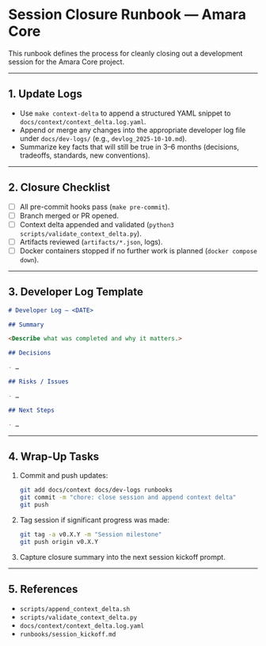 # Session Closure Runbook — Amara Core

This runbook defines the process for cleanly closing out a development session for the Amara Core project.

---

## 1. Update Logs

- Use `make context-delta` to append a structured YAML snippet to
  `docs/context/context_delta.log.yaml`.
- Append or merge any changes into the appropriate developer log file under
  `docs/dev-logs/` (e.g., `devlog_2025-10-10.md`).
- Summarize key facts that will still be true in 3–6 months
  (decisions, tradeoffs, standards, new conventions).

---

## 2. Closure Checklist

- [ ] All pre-commit hooks pass (`make pre-commit`).
- [ ] Branch merged or PR opened.
- [ ] Context delta appended and validated (`python3 scripts/validate_context_delta.py`).
- [ ] Artifacts reviewed (`artifacts/*.json`, logs).
- [ ] Docker containers stopped if no further work is planned (`docker compose down`).

---

## 3. Developer Log Template

```markdown
# Developer Log — <DATE>

## Summary

<Describe what was completed and why it matters.>

## Decisions

- …

## Risks / Issues

- …

## Next Steps

- …
```

---

## 4. Wrap-Up Tasks

1. Commit and push updates:

   ```bash
   git add docs/context docs/dev-logs runbooks
   git commit -m "chore: close session and append context delta"
   git push
   ```

2. Tag session if significant progress was made:

   ```bash
   git tag -a v0.X.Y -m "Session milestone"
   git push origin v0.X.Y
   ```

3. Capture closure summary into the next session kickoff prompt.

---

## 5. References

- `scripts/append_context_delta.sh`
- `scripts/validate_context_delta.py`
- `docs/context/context_delta.log.yaml`
- `runbooks/session_kickoff.md`
